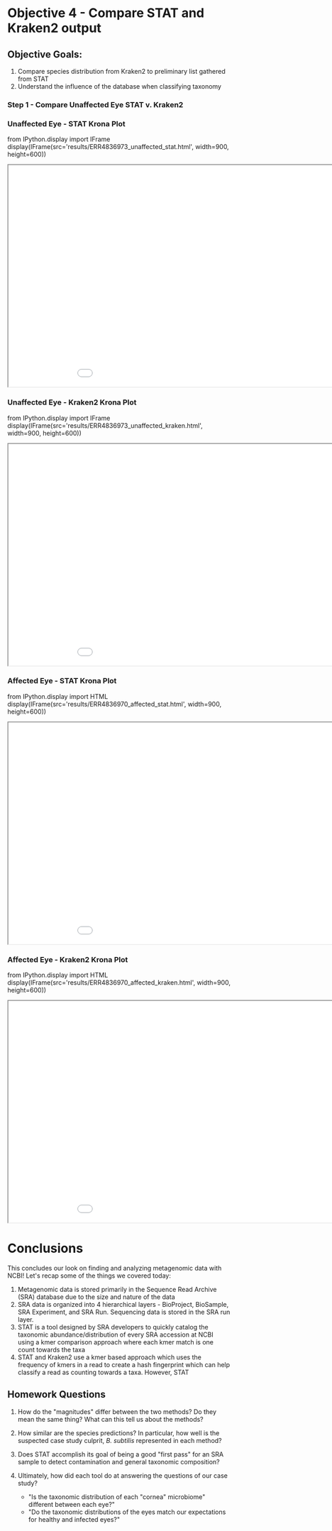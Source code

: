 # Objective 4 - Compare STAT and Kraken2 output <a class="anchor" id="Objective-4"></a>

## **Objective Goals:**

1. Compare species distribution from Kraken2 to preliminary list gathered from STAT
2. Understand the influence of the database when classifying taxonomy

### Step 1 - Compare Unaffected Eye STAT v. Kraken2

### Unaffected Eye - STAT Krona Plot

from IPython.display import IFrame
display(IFrame(src='results/ERR4836973_unaffected_stat.html', width=900, height=600))

<iframe src="krona/ERR4836973_unaffected_stat.html" height="500" width="1000" title="Online Workshops - Upcoming Events"></iframe>


### Unaffected Eye - Kraken2 Krona Plot

from IPython.display import IFrame
display(IFrame(src='results/ERR4836973_unaffected_kraken.html', width=900, height=600))


<iframe src="krona/ERR4836973_unaffected_kraken.html" height="500" width="1000" title="Online Workshops - Upcoming Events"></iframe>


### Affected Eye - STAT Krona Plot

from IPython.display import HTML
display(IFrame(src='results/ERR4836970_affected_stat.html', width=900, height=600))


<iframe src="krona/ERR4836970_affected_stat.html" height="500" width="1000" title="Online Workshops - Upcoming Events"></iframe>

### Affected Eye - Kraken2 Krona Plot

from IPython.display import HTML
display(IFrame(src='results/ERR4836970_affected_kraken.html', width=900, height=600))


<iframe src="krona/ERR4836970_affected_kraken.html" height="500" width="1000" title="Online Workshops - Upcoming Events"></iframe>

# Conclusions

This concludes our look on finding and analyzing metagenomic data with NCBI! Let's recap some of the things we covered today:

1. Metagenomic data is stored primarily in the Sequence Read Archive (SRA) database due to the size and nature of the data
2. SRA data is organized into 4 hierarchical layers - BioProject, BioSample, SRA Experiment, and SRA Run. Sequencing data is stored in the SRA run layer.
3. STAT is a tool designed by SRA developers to quickly catalog the taxonomic abundance/distribution of every SRA accession at NCBI using a kmer comparison approach where each kmer match is one count towards the taxa
4. STAT and Kraken2 use a kmer based approach which uses the frequency of kmers in a read to create a hash fingerprint which can help classify a read as counting towards a taxa. However, STAT

## Homework Questions

1. How do the "magnitudes" differ between the two methods? Do they mean the same thing? What can this tell us about the methods?

2. How similar are the species predictions? In particular, how well is the suspected case study culprit, *B. subtilis* represented in each method?

3. Does STAT accomplish its goal of being a good "first pass" for an SRA sample to detect contamination and general taxonomic composition?

4. Ultimately, how did each tool do at answering the questions of our case study?
    - "Is the taxonomic distribution of each "cornea" microbiome" different between each eye?"
    - "Do the taxonomic distributions of the eyes match our expectations for healthy and infected eyes?"
